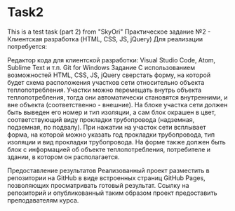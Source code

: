 # Task2
This is a test task (part 2) from "SkyOri"
Практическое задание №2 - Клиентская разработка (HTML, CSS, JS, jQuery)
Для реализации потребуется:

Редактор кода для клиентской разработки: Visual Studio Code, Atom, Sublime Text и т.п.
Git for Windows
Задание
С использованием возможностей HTML, CSS, JS, jQuery сверстать форму, на которой будет схема расположения участков сети относительно объекта теплопотребления. Участки можно перемещать внутрь объекта теплопотребления, тогда они автоматически становятся внутренними, и вне объекта (соответственно - внешние). На блоке участка сети должен быть выведен его номер и тип изоляции, а сам блок окрашен в цвет, соответствующий виду прокладки трубопровода (надземная, подземная, по подвалу). При нажатии на участок сети всплывает форма, на которой можно указать год прокладки трубопровода, тип изоляции и вид прокладки трубопровода. На форме также должен быть блок с информацией об объекте теплопотребления, потребителе и здании, в котором он располагается.

Предоставление результатов
Реализованный проект разместить в репозитории на GitHub в виде встроенных страниц GitHub Pages, позволяющих просматривать готовый результат. Ссылку на репозиторий и опубликованный таким образом проект предоставить преподавателям курса.

